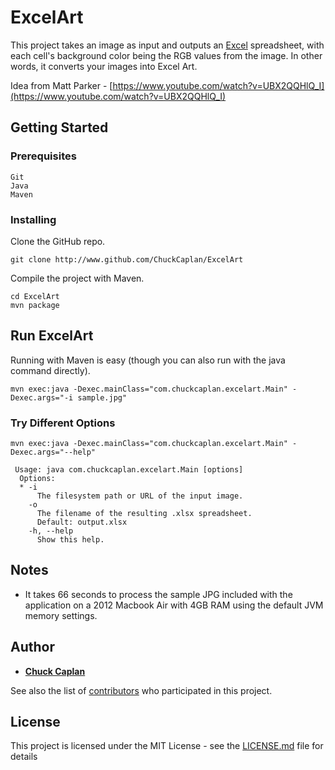 # ExcelArt

This project takes an image as input and outputs an [Excel](https://en.wikipedia.org/wiki/Microsoft_Excel "Excel") spreadsheet, with each cell&apos;s background color being the RGB values from the image. In other words, it converts your images into Excel Art.

Idea from Matt Parker - [https://www.youtube.com/watch?v=UBX2QQHlQ_I](https://www.youtube.com/watch?v=UBX2QQHlQ_I)

## Getting Started

### Prerequisites

```
Git
Java
Maven
```

### Installing

Clone the GitHub repo.

``
git clone http://www.github.com/ChuckCaplan/ExcelArt
``

Compile the project with Maven.

```
cd ExcelArt
mvn package
```

## Run ExcelArt
Running with Maven is easy (though you can also run with the java command directly).

``
mvn exec:java -Dexec.mainClass="com.chuckcaplan.excelart.Main" -Dexec.args="-i sample.jpg"
``

### Try Different Options
``
mvn exec:java -Dexec.mainClass="com.chuckcaplan.excelart.Main" -Dexec.args="--help"
``
```
 Usage: java com.chuckcaplan.excelart.Main [options]
  Options:
  * -i
      The filesystem path or URL of the input image.
    -o
      The filename of the resulting .xlsx spreadsheet.
      Default: output.xlsx
    -h, --help
      Show this help.
```

## Notes

- It takes 66 seconds to process the sample JPG included with the application on a 2012 Macbook Air with 4GB RAM using the default JVM memory settings.

## Author

* **[Chuck Caplan](https://www.linkedin.com/in/charlescaplan/)**

See also the list of [contributors](https://github.com/your/project/contributors) who participated in this project.

## License

This project is licensed under the MIT License - see the [LICENSE.md](LICENSE.md) file for details
